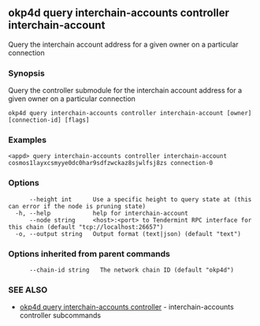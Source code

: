 ## okp4d query interchain-accounts controller interchain-account

Query the interchain account address for a given owner on a particular connection

### Synopsis

Query the controller submodule for the interchain account address for a given owner on a particular connection

```
okp4d query interchain-accounts controller interchain-account [owner] [connection-id] [flags]
```

### Examples

```
<appd> query interchain-accounts controller interchain-account cosmos1layxcsmyye0dc0har9sdfzwckaz8sjwlfsj8zs connection-0
```

### Options

```
      --height int      Use a specific height to query state at (this can error if the node is pruning state)
  -h, --help            help for interchain-account
      --node string     <host>:<port> to Tendermint RPC interface for this chain (default "tcp://localhost:26657")
  -o, --output string   Output format (text|json) (default "text")
```

### Options inherited from parent commands

```
      --chain-id string   The network chain ID (default "okp4d")
```

### SEE ALSO

* [okp4d query interchain-accounts controller](okp4d_query_interchain-accounts_controller.md)	 - interchain-accounts controller subcommands

